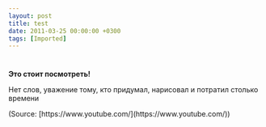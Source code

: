 ```yaml
---
layout: post
title: test
date: 2011-03-25 00:00:00 +0300
tags: [Imported]
---
```

# 

**Это стоит посмотреть!**

Нет слов, уважение тому, кто придумал, нарисовал и потратил столько времени

<div class="attribution">(<span>Source:</span> [https://www.youtube.com/](https://www.youtube.com/))</div>